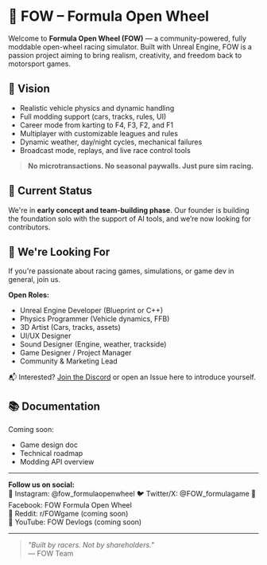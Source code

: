 # 🏁 FOW – Formula Open Wheel

Welcome to **Formula Open Wheel (FOW)** — a community-powered, fully moddable open-wheel racing simulator. Built with Unreal Engine, FOW is a passion project aiming to bring realism, creativity, and freedom back to motorsport games.

## 🎯 Vision

- Realistic vehicle physics and dynamic handling
- Full modding support (cars, tracks, rules, UI)
- Career mode from karting to F4, F3, F2, and F1
- Multiplayer with customizable leagues and rules
- Dynamic weather, day/night cycles, mechanical failures
- Broadcast mode, replays, and live race control tools

> **No microtransactions. No seasonal paywalls. Just pure sim racing.**

## 🔧 Current Status

We're in **early concept and team-building phase**. Our founder is building the foundation solo with the support of AI tools, and we’re now looking for contributors.

## 👥 We're Looking For

If you're passionate about racing games, simulations, or game dev in general, join us.

**Open Roles:**
- Unreal Engine Developer (Blueprint or C++)
- Physics Programmer (Vehicle dynamics, FFB)
- 3D Artist (Cars, tracks, assets)
- UI/UX Designer
- Sound Designer (Engine, weather, trackside)
- Game Designer / Project Manager
- Community & Marketing Lead

📬 Interested? [Join the Discord](https://discord.gg/pBr82UUk) or open an Issue here to introduce yourself.

## 📚 Documentation

Coming soon:
- Game design doc
- Technical roadmap
- Modding API overview

---

**Follow us on social:**  
📸 Instagram: @fow_formulaopenwheel 
🐦 Twitter/X: @FOW_formulagame 
📘 Facebook: FOW Formula Open Wheel  
🧵 Reddit: r/FOWgame (coming soon)  
🎥 YouTube: FOW Devlogs (coming soon)

---

> _"Built by racers. Not by shareholders."_  
> — FOW Team
